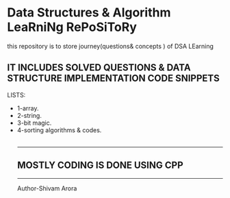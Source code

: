 # Data Structures & Algorithm LeaRniNg RePoSiToRy
this repository is to store  journey(questions&amp; concepts ) of DSA LEarning
<h2>IT INCLUDES  SOLVED QUESTIONS & DATA STRUCTURE IMPLEMENTATION CODE SNIPPETS </h2>
<P>LISTS:</P>
<ul>
  <li>1-array.</li>
  <li>2-string.</li>
  <li>3-bit magic.</li>
  <li>4-sorting algorithms & codes.</li>
<br>
  <hr>
  <h2>MOSTLY CODING IS DONE USING CPP </h2>
<hr>
  <p>Author-Shivam Arora</p>
